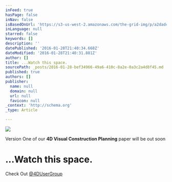 ```yaml
---
inFeed: true
hasPage: false
inNav: false
isBasedOnUrl: 'https://s3-us-west-2.amazonaws.com/the-grid-img/p/a2dadcda11b62b04493c3dc18664ae634febd594.jpg'
inLanguage: null
starred: false
keywords: []
description: ''
datePublished: '2016-01-28T21:40:34.668Z'
dateModified: '2016-01-28T21:40:31.881Z'
author: []
title: ...Watch this space.
sourcePath: _posts/2016-01-28-bef34966-49a6-410c-8a2e-0a3c2a4d8f45.md
published: true
authors: []
publisher:
  name: null
  domain: null
  url: null
  favicon: null
_context: 'http://schema.org'
_type: Article

---
```

![](https://s3-us-west-2.amazonaws.com/the-grid-img/p/a2dadcda11b62b04493c3dc18664ae634febd594.jpg)

Version One of our **4D Visual Construction Planning** paper will be out soon

# ...**Watch this space.**

Check Out [@4DUserGroup][0]

[0]: https://twitter.com/4DUserGroup